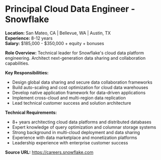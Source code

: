 # Principal Cloud Data Engineer - Snowflake

**Location:** San Mateo, CA | Bellevue, WA | Austin, TX  
**Experience:** 8-12 years  
**Salary:** $185,000 - $350,000 + equity + bonuses

**Role Overview:**
Technical leader for Snowflake's cloud data platform engineering. Architect next-generation data sharing and collaboration capabilities.

**Key Responsibilities:**
- Design global data sharing and secure data collaboration frameworks
- Build auto-scaling and cost optimization for cloud data warehouses
- Develop native application framework for data-driven applications
- Implement cross-cloud and multi-region data replication
- Lead technical customer success and solution architecture

**Technical Requirements:**
- 8+ years architecting cloud data platforms and distributed databases
- Expert knowledge of query optimization and columnar storage systems
- Strong background in multi-cloud deployment and data sharing
- Experience with data marketplace and monetization platforms
- Leadership experience with enterprise customer success

**Source URL:** https://careers.snowflake.com